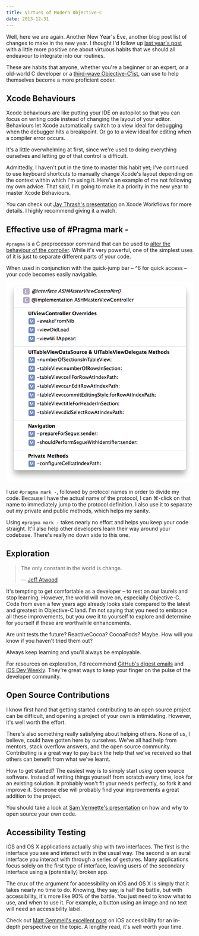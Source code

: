 ```yaml
---
title: Virtues of Modern Objective-C
date: 2013-12-31
---
```


Well, here we are again. Another New Year's Eve, another blog post list of changes to make in the new year. I thought I'd follow up [last year's post](/blog/seven-deadly-sins-of-modern-objective-c) with a little more positive one about virtuous habits that we should all endeavour to integrate into our routines.

These are habits that anyone, whether you're a beginner or an expert, or a old-world C developer or a [third-wave Objective-C'ist](https://speakerdeck.com/mattt/third-wave-objective-c), can use to help themselves become a more proficient coder.

## Xcode Behaviours

Xcode behaviours are like putting your IDE on autopilot so that you can focus on writing code instead of changing the layout of your editor. Behaviours let Xcode automatically switch to a view ideal for debugging when the debugger hits a breakpoint. Or go to a view ideal for editing when a compiler error occurs.

It's a little overwhelming at first, since we're used to doing everything ourselves and letting go of that control is difficult.

Admittedly, I haven't put in the time to master this habit yet; I've continued to use keyboard shortcuts to manually change Xcode's layout depending on the context within which I'm using it. Here's an example of me not following my own advice. That said, I'm going to make it a priority in the new year to master Xcode Behaviours.

You can check out [Jay Thrash's presentation](http://cocoaheads.tv/taming-xcode-by-jay-thrash/) on Xcode Workflows for more details. I highly recommend giving it a watch.

## Effective use of #Pragma mark -

`#pragma` is a C preprocessor command that can be used to [alter the behaviour of the compiler](http://nshipster.com/pragma/). While it's very powerful, one of the simplest uses of it is just to separate different parts of your code.

When used in conjunction with the quick-jump bar – ^6 for quick access – your code becomes easily navigable.

![](1B00FA080CBA4A13896F817ECDBF0BAA.png)

I use `#pragma mark -`, followed by protocol names in order to divide my code. Because I have the actual name of the protocol, I can ⌘-click on that name to immediately jump to the protocol definition. I also use it to separate out my private and public methods, which helps my sanity.

Using `#pragma mark -` takes nearly no effort and helps you keep your code straight. It'll also help other developers learn their way around your codebase. There's really no down side to this one.

## Exploration

> The only constant in the world is change.
>
> — [Jeff Atwood](http://www.codinghorror.com/blog/2006/05/the-ten-commandments-of-egoless-programming.html)

It's tempting to get comfortable as a developer –&nbsp;to rest on our laurels and stop learning. However, the world will move on, especially Objective-C. Code from even a few years ago already looks stale compared to the latest and greatest in Objective-C land. I'm not saying that you need to embrace all these improvements, but you owe it to yourself to explore and determine for yourself if these are worthwhile enhancements.

Are unit tests the future? ReactiveCocoa? CocoaPods? Maybe. How will you know if you haven't tried them out?

Always keep learning and you'll always be employable.

For resources on exploration, I'd recommend [GitHub's digest emails](https://github.com/explore/subscribe) and [iOS Dev Weekly](http://iosdevweekly.com). They're great ways to keep your finger on the pulse of the developer community.

## Open Source Contributions

I know first hand that getting started contributing to an open source project can be difficult, and opening a project of your own is intimidating. However, it's well worth the effort.

There's also something really satisfying about helping others. None of us, I believe, could have gotten here by ourselves. We've all had help from mentors, stack overflow answers, and the open source community. Contributing is a great way to pay back the help that we've received so that others can benefit from what we've learnt.

How to get started? The easiest way is to simply start _using_ open source software. Instead of writing things yourself from scratch every time, look for an existing solution. It probably won't fit your needs perfectly, so fork it and improve it. Someone else will probably find your improvements a great addition to the project.

You should take a look at [Sam Vermette's presentation](http://cocoaheadsmtl.s3.amazonaws.com/Open-Source.pdf) on how and why to open source your own code.

## Accessibility Testing

iOS and OS X applications actually ship with two interfaces. The first is the interface you see and interact with in the usual way. The second is an aural interface you interact with through a series of gestures. Many applications focus solely on the first type of interface, leaving users of the secondary interface using a (potentially) broken app.

The crux of the argument for accessibility on iOS and OS X is simply that it takes nearly no time to do. Knowing, they say, is half the battle, but with accessibility, it's more like 90% of the battle. You just need to know what to use, and when to use it. For example, a button using an image and no text will need an accessibility label.

Check out [Matt Gemmell's excellent post](http://mattgemmell.com/accessibility-for-iphone-and-ipad-apps/) on iOS accessibility for an in-depth perspective on the topic. A lengthy read, it's well worth your time.
